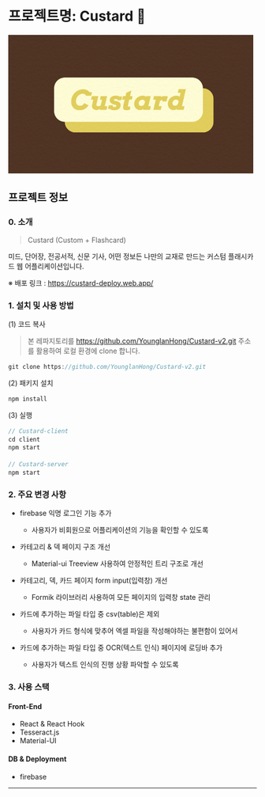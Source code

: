 # 프로젝트명: Custard 🍮
![Custard](./assets/Custard_logo.png) 

## 프로젝트 정보
### 0. 소개
> Custard (Custom + Flashcard)

미드, 단어장, 전공서적, 신문 기사, 어떤 정보든 나만의 교재로 만드는 커스텀 플래시카드 웹 어플리케이션입니다.

※ 배포 링크 :  https://custard-deploy.web.app/

### 1. 설치 및 사용 방법

(1) 코드 복사

> 본 레파지토리를 https://github.com/YounglanHong/Custard-v2.git 주소를 활용하여 로컬 환경에 clone 합니다. 
```js
git clone https://github.com/YounglanHong/Custard-v2.git
```
(2) 패키지 설치
```js
npm install
```
(3) 실행
```js
// Custard-client 
cd client
npm start

// Custard-server
npm start
```

### 2. 주요 변경 사항 
* firebase 익명 로그인 기능 추가
  - 사용자가 비회원으로 어플리케이션의 기능을 확인할 수 있도록
  
* 카테고리 & 덱 페이지 구조 개선
  - Material-ui Treeview 사용하여 안정적인 트리 구조로 개선

* 카테고리, 덱, 카드 페이지 form input(입력창) 개선
  - Formik 라이브러리 사용하여 모든 페이지의 입력창 state 관리

* 카드에 추가하는 파일 타입 중 csv(table)은 제외
  - 사용자가 카드 형식에 맞추어 엑셀 파일을 작성해야하는 불편함이 있어서
  
* 카드에 추가하는 파일 타입 중 OCR(텍스트 인식) 페이지에 로딩바 추가
  - 사용자가 텍스트 인식의 진행 상황 파악할 수 있도록


### 3. 사용 스택
#### Front-End
* React & React Hook
* Tesseract.js
* Material-UI

#### DB & Deployment
* firebase 

***


